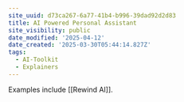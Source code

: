 ```yaml
---
site_uuid: d73ca267-6a77-41b4-b996-39dad92d2d83
title: AI Powered Personal Assistant
site_visibility: public
date_modified: '2025-04-12'
date_created: '2025-03-30T05:44:14.827Z'
tags:
  - AI-Toolkit
  - Explainers
---
```











































































Examples include [[Rewind AI]].